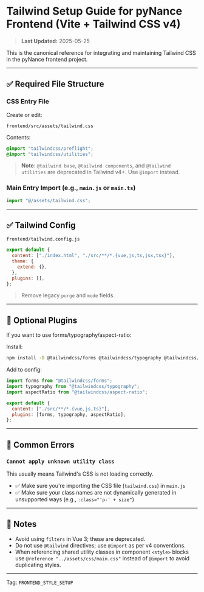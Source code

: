 # Tailwind Setup Guide for pyNance Frontend (Vite + Tailwind CSS v4)

> **Last Updated:** 2025-05-25

This is the canonical reference for integrating and maintaining Tailwind CSS in the pyNance frontend project.

---

## ✅ Required File Structure

### CSS Entry File

Create or edit:

```
frontend/src/assets/tailwind.css
```

Contents:

```css
@import "tailwindcss/preflight";
@import "tailwindcss/utilities";
```

> **Note**: `@tailwind base`, `@tailwind components`, and `@tailwind utilities` are deprecated in Tailwind v4+. Use `@import` instead.

### Main Entry Import (e.g., `main.js` or `main.ts`)

```js
import "@/assets/tailwind.css";
```

---

## ✅ Tailwind Config

`frontend/tailwind.config.js`

```js
export default {
  content: ["./index.html", "./src/**/*.{vue,js,ts,jsx,tsx}"],
  theme: {
    extend: {},
  },
  plugins: [],
};
```

> Remove legacy `purge` and `mode` fields.

---

## 🔌 Optional Plugins

If you want to use forms/typography/aspect-ratio:

Install:

```bash
npm install -D @tailwindcss/forms @tailwindcss/typography @tailwindcss/aspect-ratio
```

Add to config:

```js
import forms from "@tailwindcss/forms";
import typography from "@tailwindcss/typography";
import aspectRatio from "@tailwindcss/aspect-ratio";

export default {
  content: ["./src/**/*.{vue,js,ts}"],
  plugins: [forms, typography, aspectRatio],
};
```

---

## 🧹 Common Errors

### `Cannot apply unknown utility class`

This usually means Tailwind's CSS is not loading correctly.

- ✅ Make sure you're importing the CSS file (`tailwind.css`) in `main.js`
- ✅ Make sure your class names are not dynamically generated in unsupported ways (e.g., `:class="'p-' + size"`)

---

## 🚨 Notes

- Avoid using `filters` in Vue 3; these are deprecated.
- Do not use `@tailwind` directives; use `@import` as per v4 conventions.
- When referencing shared utility classes in component `<style>` blocks use
  `@reference "../assets/css/main.css"` instead of `@import` to avoid
  duplicating styles.

---

Tag: `FRONTEND_STYLE_SETUP`
